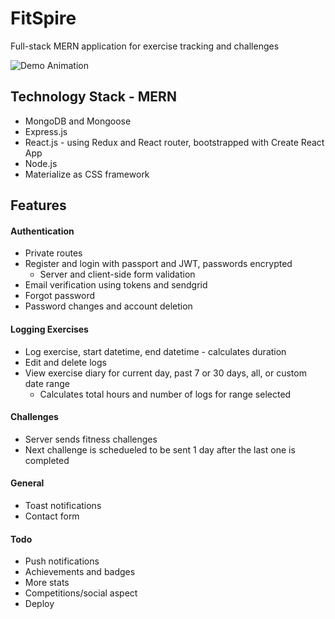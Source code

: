 # FitSpire
Full-stack MERN application for exercise tracking and challenges

![Demo Animation](https://user-images.githubusercontent.com/52430997/85240978-6ae66700-b3f7-11ea-9d26-52931087383b.gif)

## Technology Stack - MERN
* MongoDB and Mongoose
* Express.js
* React.js - using Redux and React router, bootstrapped with Create React App
* Node.js
* Materialize as CSS framework

## Features

#### Authentication
* Private routes
* Register and login with passport and JWT, passwords encrypted
  * Server and client-side form validation
* Email verification using tokens and sendgrid
* Forgot password
* Password changes and account deletion

#### Logging Exercises
* Log exercise, start datetime, end datetime - calculates duration
* Edit and delete logs
* View exercise diary for current day, past 7 or 30 days, all, or custom date range
  * Calculates total hours and number of logs for range selected

#### Challenges
* Server sends fitness challenges
* Next challenge is schedueled to be sent 1 day after the last one is completed

#### General
* Toast notifications
* Contact form

#### Todo
* Push notifications
* Achievements and badges
* More stats
* Competitions/social aspect
* Deploy
